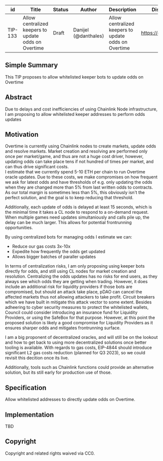 | id | Title | Status | Author | Description | Discussions to | Created |
| ----------- | ----------- | ----------- | ----------- | ----------- | ----------- | ----------- |
| TIP-133 | Allow centralized keepers to update odds on Overtime| Draft | Danijel (@danthales)| Allow centralized keepers to update odds on Overtime| https://discord.gg/thales | 2023-03-16


## Simple Summary

This TIP proposes to allow whitelisted keeper bots to update odds on Overtime

## Abstract

Due to delays and cost inefficiencies of using Chainlink Node infrastructure, I am proposing to allow whitelisted keeper addresses to perform odds updates
  
## Motivation

Overtime is currently using Chainlink nodes to create markets, update odds and resolve markets. Market creation and resolving are performed only once per market/game, and thus are not a huge cost driver, however, updating odds can take place tens if not hundred of times per market, and can thus drive significant costs.  
I estimate that we currently spend 5-10 ETH per chain to run Overtime oracle updates. 
Due to these costs, we make compromises on how frequent we ask for latest odds and have thresholds of e.g. only updating the odds when they are changed more than 5% from last written odds to contracts. As our total margin is sometimes less than 5%, this obviously isn't the perfect solution, and the goal is to keep reducing that threshold.    

Additionally, each update of odds is delayed at least 15 seconds, which is the minimal time it takes a CL node to respond to a on-demand request. When multiple games need updates simultaniously and calls pile up, the delay can be much larger. This allows for potential frontrunning opportunities.   

By using centralized bots for managing odds I estimate we can:  
- Reduce our gas costs 3x-10x
- Expedite how frequently the odds get updated  
- Allows bigger batches of paraller updates  

In terms of centralization risks, I am only proposing using keeper bots directly for odds, and still using CL nodes for market creation and resolution. Centralizing the odds updates has no risks for end users, as they always see which odds they are getting when trading. However, it does include an additional risk for liquidity providers if those bots are compromised, but should an attack take place, pDAO can cancel the affected markets thus not allowing attackers to take profit. Circuit breakers which we have built in mitigate this attack vector to some extent. Besides adheering to cyber security measures to protect the whitelisted wallets, Council could consider introducing an insurance fund for Liquidity Providers, or using the SafeBox for that purpose. However, at this point the proposed solution is likely a good compromise for Liquidity Providers as it ensures sharper odds and mitigates frontrunning surface. 

I am a big proponent of decentralized oracles, and will still be on the lookout and how to get back to using more decentralized solutions once better tooling is available. With regards to gas costs, EIP-4844 should introduce significant L2 gas costs reduction (planned for Q3 2023), so we could revisit this decition once its live.  

Additionally, tools such as Chainlink functions could provide an alternative solution, but its still early for production use of those.     

## Specification 

Allow whitelisted addresses to directly update odds on Overtime. 

## Implementation

TBD

## Copyright
 
Copyright and related rights waived via CC0.

